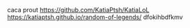 caca prout
https://github.com/KatiaPtsh/KatiaLoL
https://katiaptsh.github.io/random-of-legends/
dfokihbdfkmv
